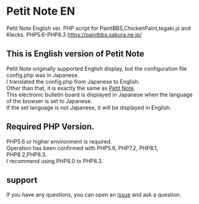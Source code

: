 # Petit Note EN

Petit Note English ver.
PHP script for PaintBBS,ChickenPaint,tegaki.js and Klecks.
PHP5.6-PHP8.3
https://paintbbs.sakura.ne.jp/

## This is English version of Petit Note

Petit Note originally supported English display, but the configuration file config.php was in Japanese.  
I translated the config.php from Japanese to English.  
Other than that, it is exactly the same as [Petit Note](https://github.com/satopian/Petit_Note/).  
This electronic bulletin board is displayed in Japanese when the language of the browser is set to Japanese.  
If the set language is not Japanese, it will be displayed in English.  

## Required PHP Version.
PHP5.6 or higher environment is required.  
Operation has been confirmed with PHP5.6, PHP7.2, PHP8.1, PHP8.2,PHP8.3.  
I recommend using PHP8.0 to PHP8.3.  

## support
If you have any questions, you can open an [issue](https://github.com/satopian/Petit_Note_EN/issues) and ask a question.


